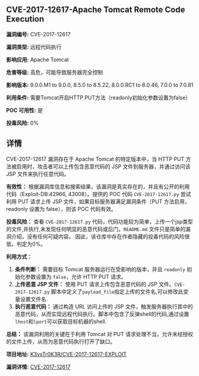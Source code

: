 ## CVE-2017-12617-Apache Tomcat Remote Code Execution

**漏洞编号:** CVE-2017-12617

**漏洞类型:** 远程代码执行

**影响应用:** Apache Tomcat

**危害等级:** 高危，可能导致服务器完全控制

**影响版本:** 9.0.0.M1 to 9.0.0, 8.5.0 to 8.5.22, 8.0.0.RC1 to 8.0.46, 7.0.0 to 7.0.81

**利用条件:** 需要Tomcat开启HTTP PUT方法（readonly初始化参数设置为false）

**POC 可用性:** 是

**投毒风险:** 0%

## 详情

CVE-2017-12617 漏洞存在于 Apache Tomcat 的特定版本中，当 HTTP PUT 方法被启用时，攻击者可以上传包含恶意代码的 JSP 文件到服务器，并通过访问该 JSP 文件来执行任意代码。

**有效性：**
根据漏洞库信息和搜索结果，该漏洞是真实存在的，并且有公开的利用代码（Exploit-DB:42966, 43008）。提供的 POC 代码 `CVE-2017-12617.py` 尝试利用 PUT 请求上传 JSP 文件，如果目标服务器满足漏洞条件（PUT 方法启用，readonly 设置为 false），则该 POC 代码有效。

**投毒风险：**
查看 `CVE-2017-12617.py` 代码，代码功能较为简单，上传一个jsp类型的文件,并执行,未发现任何明显的恶意代码或后门。`README.md` 文件只是简单的漏洞介绍，没有任何可疑内容。
因此，该仓库中存在作者隐藏的投毒代码的风险很低，判定为0%。

**利用方式：**
1.  **条件判断：**  需要目标 Tomcat 服务器运行在受影响的版本，并且 `readonly` 初始化参数设置为 `false`，允许 HTTP PUT 请求。
2.  **上传恶意 JSP 文件：**  使用 PUT 请求上传包含恶意代码的 JSP 文件。`CVE-2017-12617.py` 脚本中定义了`payload_file`指定上传的文件名,可以修改此变量设置文件名.
3.  **执行恶意代码：**  通过构造 URL 访问上传的 JSP 文件，触发服务器执行其中的恶意代码，从而实现远程代码执行。脚本中包含了反弹shell的代码,通过设置`lhost`和`lport`可以获取目标机器的shell.

**总结：**
该漏洞利用的关键在于利用 Tomcat 对 PUT 请求处理不当，允许未经授权的文件上传，从而为恶意代码执行打开了缺口。

**项目地址:** [K3ysTr0K3R/CVE-2017-12617-EXPLOIT](https://github.com/K3ysTr0K3R/CVE-2017-12617-EXPLOIT)

**漏洞详情:** [CVE-2017-12617](https://nvd.nist.gov/vuln/detail/CVE-2017-12617)